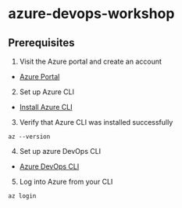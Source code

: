 # azure-devops-workshop

## Prerequisites
1. Visit the Azure portal and create an account

- [Azure Portal](https://portal.azure.com/#home)
     
2. Set up Azure CLI
   
- [Install Azure CLI](https://learn.microsoft.com/en-us/cli/azure/install-azure-cli-linux?pivots=apt)

3. Verify that Azure CLI was installed successfully
  ```
  az --version
  ```

4. Set up azure DevOps CLI
- [Azure DevOps CLI](https://learn.microsoft.com/en-us/azure/devops/cli/?view=azure-devops)

5. Log into Azure from your CLI
```
az login
```

